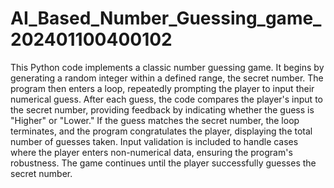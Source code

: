# AI_Based_Number_Guessing_game_202401100400102
This Python code implements a classic number guessing game. It begins by generating a random integer within a defined range, the secret number. The program then enters a loop, repeatedly prompting the player to input their numerical guess. After each guess, the code compares the player's input to the secret number, providing feedback by indicating whether the guess is "Higher" or "Lower." If the guess matches the secret number, the loop terminates, and the program congratulates the player, displaying the total number of guesses taken. Input validation is included to handle cases where the player enters non-numerical data, ensuring the program's robustness. The game continues until the player successfully guesses the secret number.
